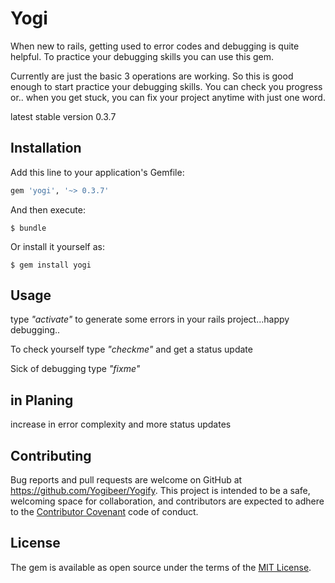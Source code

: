 # Yogi

When new to rails, getting used to error codes and debugging is quite helpful.
To practice your debugging skills you can use this gem.

Currently are just the basic 3 operations are working.
So this is good enough to start practice your debugging skills.
You can check you progress or..
when you get stuck,  you can fix your project anytime with just one word.

latest stable version 0.3.7

## Installation

Add this line to your application's Gemfile:

```ruby
gem 'yogi', '~> 0.3.7'
```

And then execute:

    $ bundle

Or install it yourself as:

    $ gem install yogi

## Usage

type _"activate"_ to generate some errors in your rails project...happy debugging..

To check yourself type _"checkme"_ and get a status update

Sick of debugging type _"fixme"_

## in Planing

increase in error complexity and more status updates


## Contributing

Bug reports and pull requests are welcome on GitHub at https://github.com/Yogibeer/Yogify. This project is intended to be a safe, welcoming space for collaboration, and contributors are expected to adhere to the [Contributor Covenant](http://contributor-covenant.org) code of conduct.


## License

The gem is available as open source under the terms of the [MIT License](http://opensource.org/licenses/MIT).
